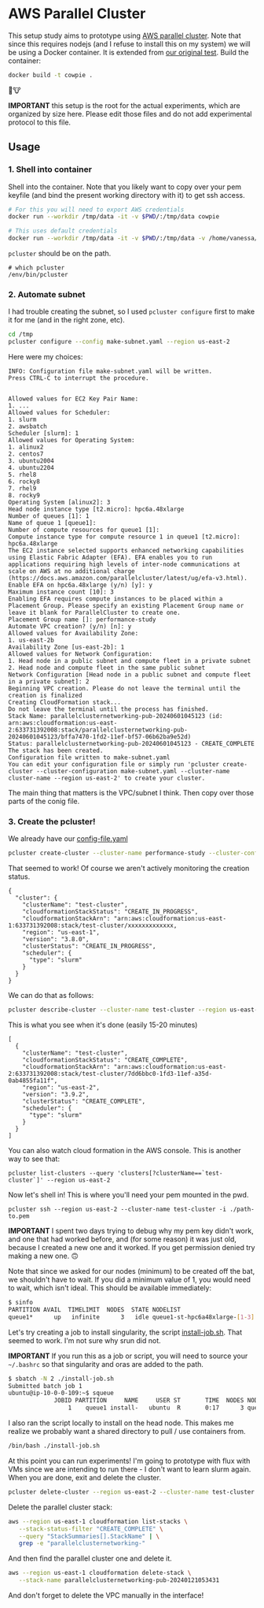 # AWS Parallel Cluster

This setup study aims to prototype using [AWS parallel cluster](https://docs.aws.amazon.com/parallelcluster/latest/ug/install-v3-virtual-environment.html). Note that since this requires nodejs (and I refuse to install this on my system) we will be using a Docker container. It is extended from [our original test](https://github.com/converged-computing/metrics-operator-experiments/tree/main/performance/testing/slurm/aws-0). Build the container:

```bash
docker build -t cowpie .
```

💩️🐮

**IMPORTANT** this setup is the root for the actual experiments, which are organized by size here. Please edit those files and do not add experimental protocol to this file.

## Usage

### 1. Shell into container

Shell into the container. Note that you likely want to copy over your pem keyfile (and bind the present working directory with it) to get ssh access.
 
```bash
# For this you will need to export AWS credentials
docker run --workdir /tmp/data -it -v $PWD/:/tmp/data cowpie

# This uses default credentials
docker run --workdir /tmp/data -it -v $PWD/:/tmp/data -v /home/vanessa/.aws:/root/.aws  cowpie
```

`pcluster` should be on the path.

```
# which pcluster
/env/bin/pcluster
```

### 2. Automate subnet

I had trouble creating the subnet, so I used `pcluster configure` first to make it for me (and in the right zone, etc).

```bash
cd /tmp
pcluster configure --config make-subnet.yaml --region us-east-2
```
Here were my choices:

```console
INFO: Configuration file make-subnet.yaml will be written.
Press CTRL-C to interrupt the procedure.


Allowed values for EC2 Key Pair Name:
1. ...
Allowed values for Scheduler:
1. slurm
2. awsbatch
Scheduler [slurm]: 1
Allowed values for Operating System:
1. alinux2
2. centos7
3. ubuntu2004
4. ubuntu2204
5. rhel8
6. rocky8
7. rhel9
8. rocky9
Operating System [alinux2]: 3
Head node instance type [t2.micro]: hpc6a.48xlarge
Number of queues [1]: 1
Name of queue 1 [queue1]: 
Number of compute resources for queue1 [1]: 
Compute instance type for compute resource 1 in queue1 [t2.micro]: hpc6a.48xlarge
The EC2 instance selected supports enhanced networking capabilities using Elastic Fabric Adapter (EFA). EFA enables you to run applications requiring high levels of inter-node communications at scale on AWS at no additional charge (https://docs.aws.amazon.com/parallelcluster/latest/ug/efa-v3.html).
Enable EFA on hpc6a.48xlarge (y/n) [y]: y
Maximum instance count [10]: 3
Enabling EFA requires compute instances to be placed within a Placement Group. Please specify an existing Placement Group name or leave it blank for ParallelCluster to create one.
Placement Group name []: performance-study
Automate VPC creation? (y/n) [n]: y
Allowed values for Availability Zone:
1. us-east-2b
Availability Zone [us-east-2b]: 1
Allowed values for Network Configuration:
1. Head node in a public subnet and compute fleet in a private subnet
2. Head node and compute fleet in the same public subnet
Network Configuration [Head node in a public subnet and compute fleet in a private subnet]: 2
Beginning VPC creation. Please do not leave the terminal until the creation is finalized
Creating CloudFormation stack...
Do not leave the terminal until the process has finished.
Stack Name: parallelclusternetworking-pub-20240601045123 (id: arn:aws:cloudformation:us-east-2:633731392008:stack/parallelclusternetworking-pub-20240601045123/bffa7470-1fd2-11ef-bf57-06b62ba9e52d)
Status: parallelclusternetworking-pub-20240601045123 - CREATE_COMPLETE          
The stack has been created.
Configuration file written to make-subnet.yaml
You can edit your configuration file or simply run 'pcluster create-cluster --cluster-configuration make-subnet.yaml --cluster-name cluster-name --region us-east-2' to create your cluster.
```

The main thing that matters is the VPC/subnet I think. Then copy over those parts of the conig file.


### 3. Create the pcluster!

We already have our [config-file.yaml](config-file.yaml)

```bash
pcluster create-cluster --cluster-name performance-study --cluster-configuration config-file.yaml
```

That seemed to work! Of course we aren't actively monitoring the creation status.

```console
{
  "cluster": {
    "clusterName": "test-cluster",
    "cloudformationStackStatus": "CREATE_IN_PROGRESS",
    "cloudformationStackArn": "arn:aws:cloudformation:us-east-1:633731392008:stack/test-cluster/xxxxxxxxxxxxx,
    "region": "us-east-1",
    "version": "3.8.0",
    "clusterStatus": "CREATE_IN_PROGRESS",
    "scheduler": {
      "type": "slurm"
    }
  }
}
```

We can do that as follows:

```bash
pcluster describe-cluster --cluster-name test-cluster --region us-east-2
```

This is what you see when it's done (easily 15-20 minutes)

```console
[
  {
    "clusterName": "test-cluster",
    "cloudformationStackStatus": "CREATE_COMPLETE",
    "cloudformationStackArn": "arn:aws:cloudformation:us-east-2:633731392008:stack/test-cluster/7dd6bbc0-1fd3-11ef-a35d-0ab4855fa11f",
    "region": "us-east-2",
    "version": "3.9.2",
    "clusterStatus": "CREATE_COMPLETE",
    "scheduler": {
      "type": "slurm"
    }
  }
]

```

You can also watch cloud formation in the AWS console. This is another way to see that:

```console
pcluster list-clusters --query 'clusters[?clusterName==`test-cluster`]' --region us-east-2
```

Now let's shell in! This is where you'll need your pem mounted in the pwd.

```console
pcluster ssh --region us-east-2 --cluster-name test-cluster -i ./path-to.pem
```

**IMPORTANT** I spent two days trying to debug why my pem key didn't work, and one that had worked before, and (for some reason) it was just old, because I created a new one and it worked. If you get permission denied try making a new one. 🙃️

Note that since we asked for our nodes (minimum) to be created off the bat, we shouldn't have to wait. If you did a minimum value of 1, you would need to wait, which isn't ideal. This should be available immediately:

```bash
$ sinfo
PARTITION AVAIL  TIMELIMIT  NODES  STATE NODELIST
queue1*      up   infinite      3   idle queue1-st-hpc6a48xlarge-[1-3]
```

Let's try creating a job to install singularity, the script [install-job.sh](install-job.sh).
That seemed to work. I'm not sure why srun did not.

**IMPORTANT** If you run this as a job or script,  you will need to source your `~/.bashrc` so that singularity and oras are added to the path.

```bash
$ sbatch -N 2 ./install-job.sh
Submitted batch job 1
ubuntu@ip-10-0-0-109:~$ squeue
             JOBID PARTITION     NAME     USER ST       TIME  NODES NODELIST(REASON)
                 1    queue1 install-   ubuntu  R       0:17      3 queue1-st-hpc6a48xlarge-[1-3]
```

I also ran the script locally to install on the head node. This makes me realize we probably want a shared directory to pull / use containers from.

```bash
/bin/bash ./install-job.sh
```

At this point you can run experiments! I'm going to prototype with flux with VMs since we are intending to run there - I don't want to learn slurm again.
When you are done, exit and delete the cluster.

```bash
pcluster delete-cluster --region us-east-2 --cluster-name test-cluster
```

Delete the parallel cluster stack:

```bash
aws --region us-east-1 cloudformation list-stacks \
   --stack-status-filter "CREATE_COMPLETE" \
   --query "StackSummaries[].StackName" | \
   grep -e "parallelclusternetworking-" 
```

And then find the parallel cluster one and delete it.

```bash
aws --region us-east-1 cloudformation delete-stack \
   --stack-name parallelclusternetworking-pub-20240121053431
```

And don't forget to delete the VPC manually in the interface!
